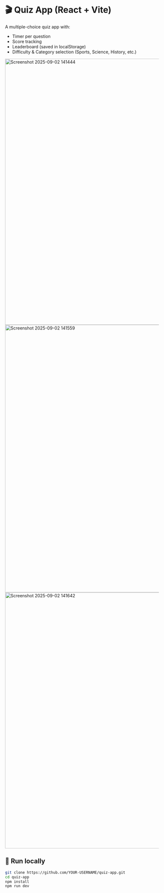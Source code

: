 # 🎬 Quiz App (React + Vite)

A multiple-choice quiz app with:
- Timer per question
- Score tracking
- Leaderboard (saved in localStorage)
- Difficulty & Category selection (Sports, Science, History, etc.)

<img width="1870" height="871" alt="Screenshot 2025-09-02 141444" src="https://github.com/user-attachments/assets/4059b595-5660-4e70-b491-716bdde477e4" />
<img width="1425" height="876" alt="Screenshot 2025-09-02 141559" src="https://github.com/user-attachments/assets/2fdbb0af-bada-4cce-86e5-ec3c96dfa99b" />
<img width="1856" height="838" alt="Screenshot 2025-09-02 141642" src="https://github.com/user-attachments/assets/130c37e1-6bbe-4077-a458-1707b3d20da2" />





## 🚀 Run locally
```bash
git clone https://github.com/YOUR-USERNAME/quiz-app.git
cd quiz-app
npm install
npm run dev
